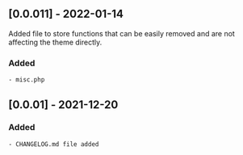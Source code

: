 ## [0.0.011] - 2022-01-14

Added file to store functions that can be easily removed and are not affecting the theme directly.

### Added
    - misc.php


## [0.0.01] - 2021-12-20

### Added
    - CHANGELOG.md file added
